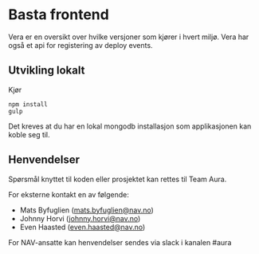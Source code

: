 # Basta frontend

Vera er en oversikt over hvilke versjoner som kjører i hvert miljø. Vera har også et api for registering av deploy events.

## Utvikling lokalt

Kjør

```console
npm install
gulp
```

Det kreves at du har en lokal mongodb installasjon som applikasjonen kan koble seg til. 

## Henvendelser

Spørsmål knyttet til koden eller prosjektet kan rettes til Team Aura.

For eksterne kontakt en av følgende:

- Mats Byfuglien (mats.byfuglien@nav.no)
- Johnny Horvi (johnny.horvi@nav.no)
- Even Haasted (even.haasted@nav.no)

For NAV-ansatte kan henvendelser sendes via slack i kanalen #aura